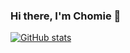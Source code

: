 ### Hi there, I'm Chomie 👋

[![GitHub stats](https://github-readme-stats.vercel.app/api?username=chomieu&theme=great-gatsby&bg_color=0D1117&show_icon=true&hide=stars)](https://github.com/anuraghazra/github-readme-stats)
